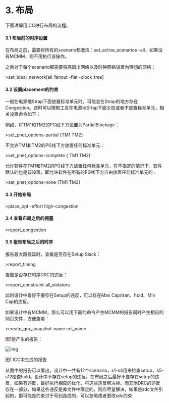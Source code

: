# 3. 布局

下面讲解用ICC进行布局的流程。

#### 3.1 布局前的时序设置

在布局之前，需要将所有的scenario都激活：set_active_scenarios -all，如果没有MCMM，则不用执行该操作。

之后对于每个scenario都需要将高扇出网络以及时钟网络设置为理想的网络：

\>set_ideal_nerwork[all_fanout -flat -clock_tree]

#### 3.2 设置placement的约束

一般在电源地Strap下面放置标准单元时，可能会在Strap的地方存在Congestion。这时可以限制工具在电源地Srtap下面少放或者不放置标准单元，相关设置命令如下：

例如，将TM1和TM2的PG线下方设置为PartialBlockage：

\>set_pnet_options-partial {TM1 TM2}

不允许TM1和TM2的PG线下方放置任何标准单元：

\>set_pnet_options-complete { TM1 TM2}

允许软件在TM1和TM2的PG线下方放置任何标准单元，在不指定的情况下，软件默认的也是该设置，即允许软件在所有的PG线下方自由放置任何标准单元的：

\>set_pnet_options-none {TM1 TM2}

#### 3.3 开始布局

\>place_opt -effort high-congestion

#### 3.4 查看布局之后的拥塞

\>report_congestion

#### 3.5 报告布局之后的时序

报告最大路径延时，查看是否存在Setup Slack：

\>report_timing

报告是否存在时序DRC的违反：

\>report_constraint-all_violators

此时设计中最好不要存在Setup的违反，可以存在Max Cap/tran、hold、Min Cap的违反。

如果设计中有MCMM，那么可以用下面的命令产生MCMM的报告同时产生相应的网页文件，方便查看：

\>create_qor_snapshot-name cel_name

图1是产生的报告：

![img](https://mmbiz.qpic.cn/mmbiz_png/jfiabYavVPtk0zmkLy0061NFwaxAWtytwNJmkEcJcuRakf0pAia8lHyrvMUiaFoKpdW4UpgicRziaYMm7vDLNVfic3AA/640?wx_fmt=png&tp=webp&wxfrom=5&wx_lazy=1&wx_co=1)

图1 ICC中生成的报告

从图中的报告可以看出，设计中一共有12个scenario，s1-s4用来检查setup，s5-s12检查hold。设计中不存在setup的违反。在布局之后最好不要存在setup的违反，如果有违反，最好执行相应的优化，将这些违反解决掉。而其他DRC的违反存在一部分，如果这些违反是库文件中限定的，则应尽量解决，如果是sdc文件引起的，那可能是约束过于苛刻造成的，可以忽略或者更改sdc约束